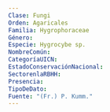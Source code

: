```yaml
---
Clase: Fungi
Orden: Agaricales
Familia: Hygrophoraceae
Género: 
Especie: Hygrocybe sp.
NombreComún: 
CategoríaUICN: 
EstadoConservaciónNacional: 
SectorenlaRBHH: 
Presencia: 
TipoDeDato: 
Fuente: "(Fr.) P. Kumm."
---
```

